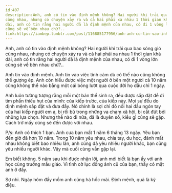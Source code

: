 ```yaml
---
id:407
description:Anh, anh có tin vào định mệnh không? Hai người khi trải qua bao sóng gió
cùng nhau, nhưng có chuyện xảy ra và cả hai phải xa nhau 1 thời gian khá
dài, anh có tin rằng hai người đã là định mệnh của nhau, có đi 1 vòng lớn
cũng sẽ về bên nhau chứ?..
link:https://iambep.tumblr.com/post/116885177956/anh-anh-co-tin-vao-inh-menh-khong-hai-nguoi-khi
---
```


Anh, anh có tin vào định mệnh không? Hai người khi trải qua bao sóng gió
cùng nhau, nhưng có chuyện xảy ra và cả hai phải xa nhau 1 thời gian khá
dài, anh có tin rằng hai người đã là định mệnh của nhau, có đi 1 vòng lớn
cũng sẽ về bên nhau chứ?..

Anh tin vào định mệnh. Anh tin vào việc tình cảm dù có thế nào cũng không
thể gượng ép. Anh còn hiểu được việc một người ở bên một người cả 10 năm
cũng không thể nào bằng một cái bóng lướt qua cuộc đời họ dẫu chỉ 1 ngày.

Anh luôn tưởng tượng rằng mỗi một bản thể sinh ra, đều được sắp đặt để đi
tìm phần thiếu hụt của mình: của kiếp trước, của kiếp này. Mọi sự đều do
định mệnh sắp đặt và đưa đẩy. Nó chính là sợi chỉ đỏ nối hai đầu ngón tay
của hai kiếp người em ạ, bị rối bù trong những va chạm xã hội, bị cắt đứt
bởi những lựa chọn. Nhưng thế nào đi nữa, đã là duyên số, kiểu gì cũng sẽ
gặp. Cách trở mấy cũng sẽ đến được với nhau.

P/s: Anh có thích 1 bạn. Anh cưa bạn mất 1 năm 6 tháng 13 ngày. Yêu bạn
đến giờ đã hơn 10 năm. Trong 10 năm yêu nhau, chia tay, du học, đánh mất
nhau không biết bao nhiêu lần, anh cũng đã yêu nhiều người khác, bạn cũng
yêu nhiều người khác. Vậy mà cuối cùng vẫn gặp lại.

Em biết không. 5 năm sau khi được nhận lời, anh mới biết là bạn ấy với anh
học cùng trường mẫu giáo. Vì tình cờ lục đống ảnh cũ của bạn, thấy có mặt
anh ở đấy.

Sợ nhỉ. Ngày hôm đấy mồm anh cũng há hốc mãi. Định mệnh, quả là kỳ diệu.